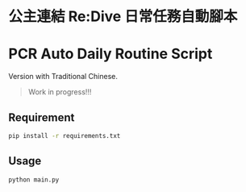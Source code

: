 # 公主連結 Re:Dive 日常任務自動腳本

# PCR Auto Daily Routine Script

Version with Traditional Chinese.

> Work in progress!!!

## Requirement

```bash
pip install -r requirements.txt
```

## Usage

```bash
python main.py
```
